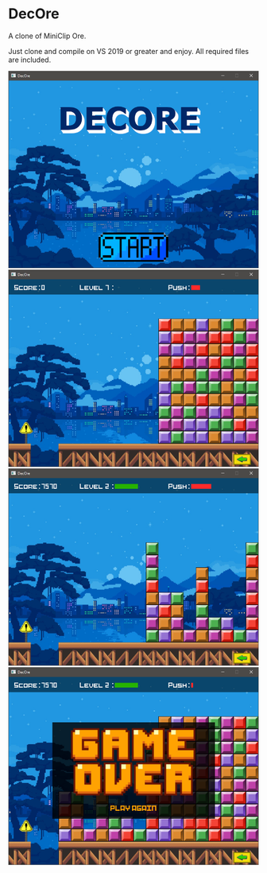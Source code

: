 # DecOre
A clone of  MiniClip Ore.

Just clone and compile on VS 2019 or greater and enjoy. All required files are included.

![Alt text](https://github.com/ivgussoni/DecOre/blob/main/ScreenShots/_Main.PNG "Main Menu")
![Alt text](https://github.com/ivgussoni/DecOre/blob/main/ScreenShots/Game.PNG "Game")
![Alt text](https://github.com/ivgussoni/DecOre/blob/main/ScreenShots/Game2.PNG "Game")
![Alt text](https://github.com/ivgussoni/DecOre/blob/main/ScreenShots/GameOver.PNG "Game Over")
